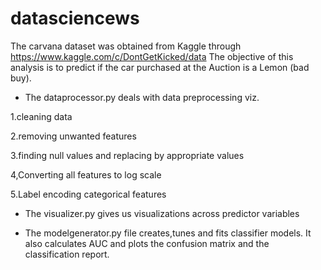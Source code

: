 # datasciencews
The carvana dataset was obtained from Kaggle through https://www.kaggle.com/c/DontGetKicked/data
The objective of this analysis is to predict if the car purchased at the Auction is a Lemon (bad buy).

- The dataprocessor.py deals with data preprocessing viz.

1.cleaning data

2.removing unwanted features

3.finding null values and replacing by appropriate values

4,Converting all features to log scale

5.Label encoding categorical features

- The visualizer.py gives us visualizations across predictor variables

- The modelgenerator.py file creates,tunes and fits classifier models. It also calculates AUC and plots the
confusion matrix and the classification report.


